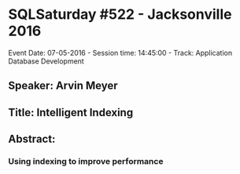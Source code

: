 # SQLSaturday #522 - Jacksonville 2016
Event Date: 07-05-2016 - Session time: 14:45:00 - Track: Application  Database Development
## Speaker: Arvin Meyer
## Title: Intelligent Indexing
## Abstract:
### Using indexing to improve performance
